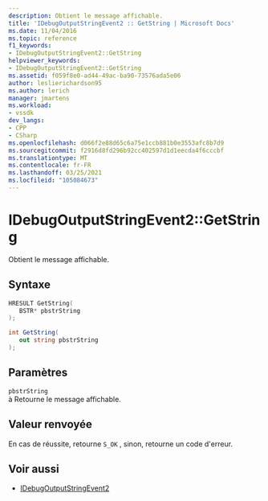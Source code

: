 ```yaml
---
description: Obtient le message affichable.
title: 'IDebugOutputStringEvent2 :: GetString | Microsoft Docs'
ms.date: 11/04/2016
ms.topic: reference
f1_keywords:
- IDebugOutputStringEvent2::GetString
helpviewer_keywords:
- IDebugOutputStringEvent2::GetString
ms.assetid: f059f8e0-ad44-49ac-ba90-73576ada5e06
author: leslierichardson95
ms.author: lerich
manager: jmartens
ms.workload:
- vssdk
dev_langs:
- CPP
- CSharp
ms.openlocfilehash: d066f2e88d65c6a75e1ccb881b0e3553afc8b7d9
ms.sourcegitcommit: f2916d8fd296b92cc402597d1d1eecda4f6cccbf
ms.translationtype: MT
ms.contentlocale: fr-FR
ms.lasthandoff: 03/25/2021
ms.locfileid: "105084673"
---
```

# <a name="idebugoutputstringevent2getstring"></a>IDebugOutputStringEvent2::GetString
Obtient le message affichable.

## <a name="syntax"></a>Syntaxe

```cpp
HRESULT GetString( 
   BSTR* pbstrString
);
```

```csharp
int GetString( 
   out string pbstrString
);
```

## <a name="parameters"></a>Paramètres
`pbstrString`\
à Retourne le message affichable.

## <a name="return-value"></a>Valeur renvoyée
 En cas de réussite, retourne `S_OK` , sinon, retourne un code d'erreur.

## <a name="see-also"></a>Voir aussi
- [IDebugOutputStringEvent2](../../../extensibility/debugger/reference/idebugoutputstringevent2.md)
